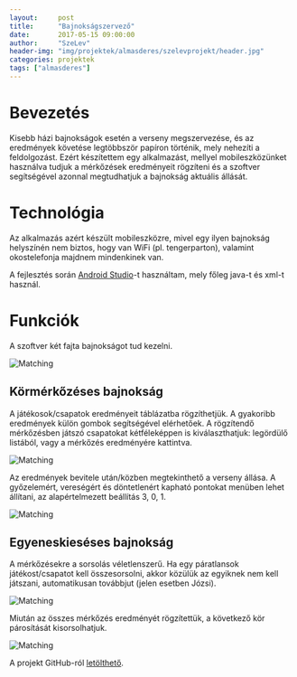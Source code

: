 ```yaml
---
layout:     post
title:      "Bajnokságszervező"
date:       2017-05-15 09:00:00
author:     "SzeLev"
header-img: "img/projektek/almasderes/szelevprojekt/header.jpg"
categories: projektek
tags: ["almasderes"]
---
```


# Bevezetés #

Kisebb házi bajnokságok esetén a verseny megszervezése, és az eredmények követése legtöbbször papíron történik, mely nehezíti a
 feldolgozást. Ezért készítettem egy alkalmazást, mellyel mobileszközünket használva tudjuk a mérkőzések eredményeit rögzíteni
és a szoftver segítségével azonnal megtudhatjuk a bajnokság aktuális állását.

# Technológia #

Az alkalmazás azért készült mobileszközre, mivel egy ilyen bajnokság helyszínén nem biztos, hogy van WiFi (pl. tengerparton),
valamint okostelefonja majdnem mindenkinek van.

A fejlesztés során [Android Studio][1]-t használtam, mely főleg java-t és xml-t használ.

# Funkciók #

A szoftver két fajta bajnokságot tud kezelni.

<img src="{{ site.baseurl }}/img/projektek/almasderes/szelevprojekt/modok.jpg" class="img-responsive" alt="Matching">

## Körmérkőzéses bajnokság ##

A játékosok/csapatok eredményeit táblázatba rögzíthetjük. A gyakoribb eredmények külön gombok segítségével elérhetőek. A
rögzítendő mérkőzésben játszó csapatokat kétféleképpen is kiválaszthatjuk: legördülő listából, vagy a mérkőzés eredményére
kattintva.

<img src="{{ site.baseurl }}/img/projektek/almasderes/szelevprojekt/korm1.jpg" class="img-responsive" alt="Matching">

Az eredmények bevitele után/közben megtekinthető a verseny állása. A győzelemért, vereségért és döntetlenért kapható pontokat
menüben lehet állítani, az alapértelmezett beállítás 3, 0, 1.

<img src="{{ site.baseurl }}/img/projektek/almasderes/szelevprojekt/korm2.jpg" class="img-responsive" alt="Matching">

## Egyeneskieséses bajnokság ##

A mérkőzésekre a sorsolás véletlenszerű. Ha egy páratlansok játékost/csapatot kell összesorsolni, akkor közülük az egyiknek nem
 kell játszani, automatikusan továbbjut (jelen esetben Józsi).

<img src="{{ site.baseurl }}/img/projektek/almasderes/szelevprojekt/egy1.jpg" class="img-responsive" alt="Matching">

Miután az összes mérkőzés eredményét rögzítettük, a következő kör párosítását kisorsolhatjuk.

<img src="{{ site.baseurl }}/img/projektek/almasderes/szelevprojekt/egy2.jpg" class="img-responsive" alt="Matching">

A projekt GitHub-ról [letölthető][2].

[1]: https://developer.android.com/studio/index.html
[2]: https://github.com/techtabor/Bajnoksag
